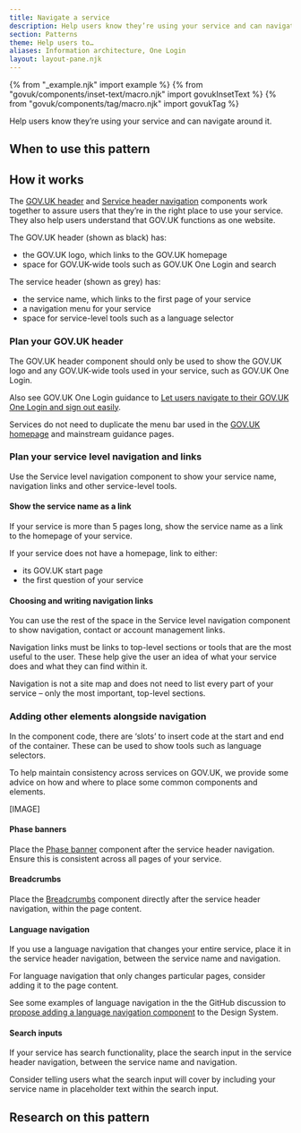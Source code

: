 ```yaml
---
title: Navigate a service
description: Help users know they’re using your service and can navigate around it.
section: Patterns
theme: Help users to…
aliases: Information architecture, One Login
layout: layout-pane.njk
---
```


{% from "_example.njk" import example %}
{% from "govuk/components/inset-text/macro.njk" import govukInsetText %}
{% from "govuk/components/tag/macro.njk" import govukTag %}

Help users know they’re using your service and can navigate around it.

## When to use this pattern

## How it works

The [GOV.UK header](/components/header/) and [Service header navigation](/components/service-header-navigation/) components work together to assure users that they’re in the right place to use your service. They also help users understand that GOV.UK functions as one website.

The GOV.UK header (shown as black) has:

- the GOV.UK logo, which links to the GOV.UK homepage
- space for GOV.UK-wide tools such as GOV.UK One Login and search

The service header (shown as grey) has:

- the service name, which links to the first page of your service
- a navigation menu for your service
- space for service-level tools such as a language selector

### Plan your GOV.UK header

The GOV.UK header component should only be used to show the GOV.UK logo and any GOV.UK-wide tools used in your service, such as GOV.UK One Login.

Also see GOV.UK One Login guidance to [Let users navigate to their GOV.UK One Login and sign out easily](https://www.sign-in.service.gov.uk/documentation/design-recommendations/let-users-navigate-sign-out).

Services do not need to duplicate the menu bar used in the [GOV.UK homepage](https://gov.uk) and mainstream guidance pages.

### Plan your service level navigation and links

Use the Service level navigation component to show your service name, navigation links and other service-level tools.

#### Show the service name as a link

If your service is more than 5 pages long, show the service name as a link to the homepage of your service.

If your service does not have a homepage, link to either:
- its GOV.UK start page
- the first question of your service

#### Choosing and writing navigation links

You can use the rest of the space in the Service level navigation component to show navigation, contact or account management links.

Navigation links must be links to top-level sections or tools that are the most useful to the user. These help give the user an idea of what your service does and what they can find within it.

Navigation is not a site map and does not need to list every part of your service – only the most important, top-level sections.

### Adding other elements alongside navigation

In the component code, there are ‘slots’ to insert code at the start and end of the container. These can be used to show tools such as language selectors.

To help maintain consistency across services on GOV.UK, we provide some advice on how and where to place some common components and elements.

[IMAGE]

#### Phase banners

Place the [Phase banner](/components/phase-banner/) component after the service header navigation. Ensure this is consistent across all pages of your service.

#### Breadcrumbs

Place the [Breadcrumbs](/components/breadcrumbs/) component directly after the service header navigation, within the page content.

#### Language navigation

If you use a language navigation that changes your entire service, place it in the service header navigation, between the service name and navigation.

For language navigation that only changes particular pages, consider adding it to the page content.

See some examples of language navigation in the the GitHub discussion to [propose adding a language navigation component](https://github.com/alphagov/govuk-design-system-backlog/issues/285) to the Design System.

#### Search inputs

If your service has search functionality, place the search input in the service header navigation, between the service name and navigation.

Consider telling users what the search input will cover by including your service name in placeholder text within the search input.

## Research on this pattern
